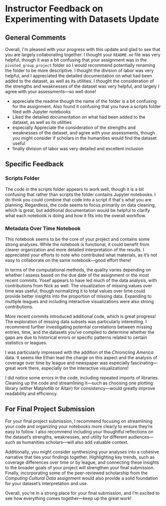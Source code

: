 # Instructor Feedback on Experimenting with Datasets Update

## General Comments

Overall, I'm pleased with your progress with this update and glad to see that you are largely collaborating together. I thought your `README.md` file was very helpful, though it was a bit confusing that your assignment was in the `pivoted_group_project` folder so I would recommend potentially renaming the folder to be more descriptive. I thought the division of labor was very helpful, and I appreciated the detailed documentation on what had been added to the dataset, as well as its utilities. I thought the consideration of the strengths and weaknesses of the dataset was very helpful, and largely I agree with your assessments––so well done! 

- appreciate the readme though the name of the folder is a bit confusing for the assignment. Also found it confusing that you have a scripts folder filed with Jupyter notebooks
- Liked the detailed documentation on what had been added to the dataset, as well as its utilities
- especially Appreciate the consideration of the strengths and weaknesses of the dataset, and agree with your assessments, though you might consider if scholars in the humanities would find the dataset useful
- finally division of labor was very detailed and excellent inclusion

## Specific Feedback

### Scripts Folder

The code in the scripts folder appears to work well, though it is a bit confusing that rather than scripts the folder contains Jupyter notebooks. I do think you could combine that code into a script if that's what you are planning. Regardless, the code seems to focus primarily on data cleaning, which is great, but additional documentation would be helpful to clarify what each notebook is doing and how it fits into the overall workflow.

### Metadata Over Time Notebook

This notebook seems to be the core of your project and contains some strong analyses. While the notebook is functional, it could benefit from clearer organization and more detailed interpretation of the results. I appreciated your efforts to note who contributed what materials, as it’s not easy to collaborate on the same notebook—good effort there!

In terms of the computational methods, the quality varies depending on whether I assess based on the due date of the assignment or the most recent commits. Yosef appears to have led much of the data analysis, with contributions from Nick as well. The visualization of missing values over time was useful, though normalizing it to total values over time could provide better insights into the proportion of missing data. Expanding to multiple leagues and including interactive visualizations were also strong contributions.

More recent commits introduced additional code, which is great progress! The exploration of missing data subsets was particularly interesting. I recommend further investigating potential correlations between missing entries, time, and the datasets you’ve compiled to determine whether the gaps are due to historical errors or specific patterns related to certain statistics or leagues. 

I was particularly impressed with the addition of the *Chronicling America* data. It seems like Ethan lead the charge on this aspect and the analysis of coverage over time by league and newspaper was especially fascinating—great work there, especially on the interactive visualizations!

I did notice some errors in the code, including repeated imports of libraries. Cleaning up the code and streamlining it—such as choosing one plotting library (either Matplotlib or Altair) for consistency—would greatly improve readability and efficiency.

## For Final Project Submission

For your final project submission, I recommend focusing on streamlining your code and organizing your notebooks more clearly to ensure they’re easy to follow. I also recommend including your thoughtful reflections on the dataset’s strengths, weaknesses, and utility for different audiences—such as humanities scholars—will also add valuable context.

Additionally, you might consider synthesizing your analyses into a cohesive narrative that ties your findings together. Highlighting key trends, such as coverage differences over time or by league, and connecting these insights to the broader goals of your project will strengthen your final submission. Finally, incorporating some of the peer-reviewed scholarship from the *Computing Cultural Data* assignment would also provide a solid foundation for your dataset’s interpretation and use.

Overall, you’re in a strong place for your final submission, and I’m excited to see how everything comes together—keep up the great work!
